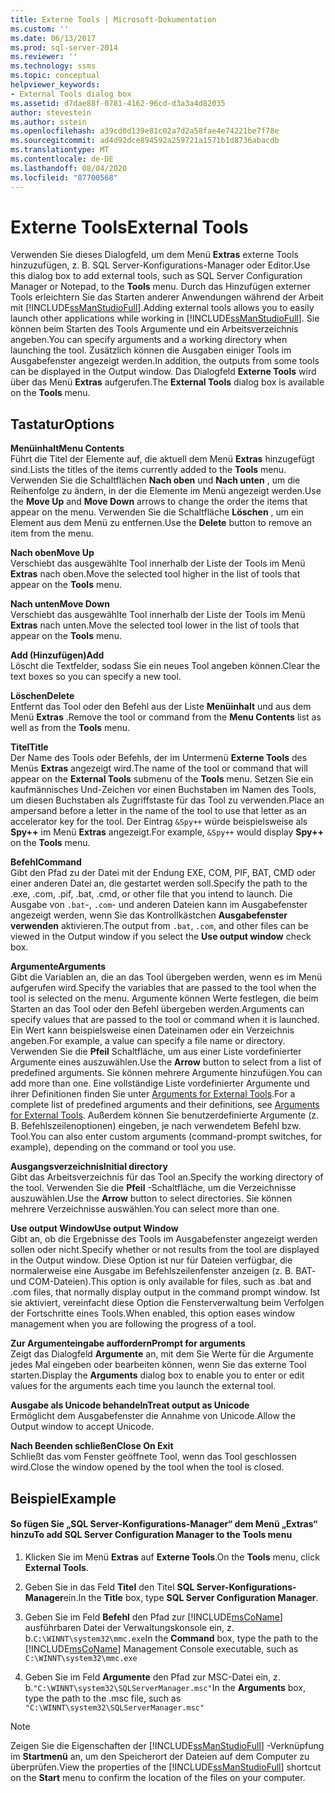 ```yaml
---
title: Externe Tools | Microsoft-Dokumentation
ms.custom: ''
ms.date: 06/13/2017
ms.prod: sql-server-2014
ms.reviewer: ''
ms.technology: ssms
ms.topic: conceptual
helpviewer_keywords:
- External Tools dialog box
ms.assetid: d7dae88f-0781-4162-96cd-d3a3a4d82035
author: stevestein
ms.author: sstein
ms.openlocfilehash: a39cd0d139e81c02a7d2a58fae4e74221be7f78e
ms.sourcegitcommit: ad4d92dce894592a259721a1571b1d8736abacdb
ms.translationtype: MT
ms.contentlocale: de-DE
ms.lasthandoff: 08/04/2020
ms.locfileid: "87700568"
---
```

# <a name="external-tools"></a><span data-ttu-id="d6c85-102">Externe Tools</span><span class="sxs-lookup"><span data-stu-id="d6c85-102">External Tools</span></span>
  <span data-ttu-id="d6c85-103">Verwenden Sie dieses Dialogfeld, um dem Menü **Extras** externe Tools hinzuzufügen, z. B. SQL Server-Konfigurations-Manager oder Editor.</span><span class="sxs-lookup"><span data-stu-id="d6c85-103">Use this dialog box to add external tools, such as SQL Server Configuration Manager or Notepad, to the **Tools** menu.</span></span> <span data-ttu-id="d6c85-104">Durch das Hinzufügen externer Tools erleichtern Sie das Starten anderer Anwendungen während der Arbeit mit [!INCLUDE[ssManStudioFull](../../includes/ssmanstudiofull-md.md)].</span><span class="sxs-lookup"><span data-stu-id="d6c85-104">Adding external tools allows you to easily launch other applications while working in [!INCLUDE[ssManStudioFull](../../includes/ssmanstudiofull-md.md)].</span></span> <span data-ttu-id="d6c85-105">Sie können beim Starten des Tools Argumente und ein Arbeitsverzeichnis angeben.</span><span class="sxs-lookup"><span data-stu-id="d6c85-105">You can specify arguments and a working directory when launching the tool.</span></span> <span data-ttu-id="d6c85-106">Zusätzlich können die Ausgaben einiger Tools im Ausgabefenster angezeigt werden.</span><span class="sxs-lookup"><span data-stu-id="d6c85-106">In addition, the outputs from some tools can be displayed in the Output window.</span></span> <span data-ttu-id="d6c85-107">Das Dialogfeld **Externe Tools** wird über das Menü **Extras** aufgerufen.</span><span class="sxs-lookup"><span data-stu-id="d6c85-107">The **External Tools** dialog box is available on the **Tools** menu.</span></span>  
  
## <a name="options"></a><span data-ttu-id="d6c85-108">Tastatur</span><span class="sxs-lookup"><span data-stu-id="d6c85-108">Options</span></span>  
 <span data-ttu-id="d6c85-109">**Menüinhalt**</span><span class="sxs-lookup"><span data-stu-id="d6c85-109">**Menu Contents**</span></span>  
 <span data-ttu-id="d6c85-110">Führt die Titel der Elemente auf, die aktuell dem Menü **Extras** hinzugefügt sind.</span><span class="sxs-lookup"><span data-stu-id="d6c85-110">Lists the titles of the items currently added to the **Tools** menu.</span></span> <span data-ttu-id="d6c85-111">Verwenden Sie die Schaltflächen **Nach oben** und **Nach unten** , um die Reihenfolge zu ändern, in der die Elemente im Menü angezeigt werden.</span><span class="sxs-lookup"><span data-stu-id="d6c85-111">Use the **Move Up** and **Move Down** arrows to change the order the items that appear on the menu.</span></span> <span data-ttu-id="d6c85-112">Verwenden Sie die Schaltfläche **Löschen** , um ein Element aus dem Menü zu entfernen.</span><span class="sxs-lookup"><span data-stu-id="d6c85-112">Use the **Delete** button to remove an item from the menu.</span></span>  
  
 <span data-ttu-id="d6c85-113">**Nach oben**</span><span class="sxs-lookup"><span data-stu-id="d6c85-113">**Move Up**</span></span>  
 <span data-ttu-id="d6c85-114">Verschiebt das ausgewählte Tool innerhalb der Liste der Tools im Menü **Extras** nach oben.</span><span class="sxs-lookup"><span data-stu-id="d6c85-114">Move the selected tool higher in the list of tools that appear on the **Tools** menu.</span></span>  
  
 <span data-ttu-id="d6c85-115">**Nach unten**</span><span class="sxs-lookup"><span data-stu-id="d6c85-115">**Move Down**</span></span>  
 <span data-ttu-id="d6c85-116">Verschiebt das ausgewählte Tool innerhalb der Liste der Tools im Menü **Extras** nach unten.</span><span class="sxs-lookup"><span data-stu-id="d6c85-116">Move the selected tool lower in the list of tools that appear on the **Tools** menu.</span></span>  
  
 <span data-ttu-id="d6c85-117">**Add (Hinzufügen)**</span><span class="sxs-lookup"><span data-stu-id="d6c85-117">**Add**</span></span>  
 <span data-ttu-id="d6c85-118">Löscht die Textfelder, sodass Sie ein neues Tool angeben können.</span><span class="sxs-lookup"><span data-stu-id="d6c85-118">Clear the text boxes so you can specify a new tool.</span></span>  
  
 <span data-ttu-id="d6c85-119">**Löschen**</span><span class="sxs-lookup"><span data-stu-id="d6c85-119">**Delete**</span></span>  
 <span data-ttu-id="d6c85-120">Entfernt das Tool oder den Befehl aus der Liste **Menüinhalt** und aus dem Menü **Extras** .</span><span class="sxs-lookup"><span data-stu-id="d6c85-120">Remove the tool or command from the **Menu Contents** list as well as from the **Tools** menu.</span></span>  
  
 <span data-ttu-id="d6c85-121">**Titel**</span><span class="sxs-lookup"><span data-stu-id="d6c85-121">**Title**</span></span>  
 <span data-ttu-id="d6c85-122">Der Name des Tools oder Befehls, der im Untermenü **Externe Tools** des Menüs **Extras** angezeigt wird.</span><span class="sxs-lookup"><span data-stu-id="d6c85-122">The name of the tool or command that will appear on the **External Tools** submenu of the **Tools** menu.</span></span> <span data-ttu-id="d6c85-123">Setzen Sie ein kaufmännisches Und-Zeichen vor einen Buchstaben im Namen des Tools, um diesen Buchstaben als Zugriffstaste für das Tool zu verwenden.</span><span class="sxs-lookup"><span data-stu-id="d6c85-123">Place an ampersand before a letter in the name of the tool to use that letter as an accelerator key for the tool.</span></span> <span data-ttu-id="d6c85-124">Der Eintrag `&Spy++` würde beispielsweise als **Spy++** im Menü **Extras** angezeigt.</span><span class="sxs-lookup"><span data-stu-id="d6c85-124">For example, `&Spy++` would display **Spy++** on the **Tools** menu.</span></span>  
  
 <span data-ttu-id="d6c85-125">**Befehl**</span><span class="sxs-lookup"><span data-stu-id="d6c85-125">**Command**</span></span>  
 <span data-ttu-id="d6c85-126">Gibt den Pfad zu der Datei mit der Endung EXE, COM, PIF, BAT, CMD oder einer anderen Datei an, die gestartet werden soll.</span><span class="sxs-lookup"><span data-stu-id="d6c85-126">Specify the path to the .exe, .com, .pif, .bat, .cmd, or other file that you intend to launch.</span></span> <span data-ttu-id="d6c85-127">Die Ausgabe von `.bat`-, `.com`- und anderen Dateien kann im Ausgabefenster angezeigt werden, wenn Sie das Kontrollkästchen **Ausgabefenster verwenden** aktivieren.</span><span class="sxs-lookup"><span data-stu-id="d6c85-127">The output from `.bat`, `.com`, and other files can be viewed in the Output window if you select the **Use output window** check box.</span></span>  
  
 <span data-ttu-id="d6c85-128">**Argumente**</span><span class="sxs-lookup"><span data-stu-id="d6c85-128">**Arguments**</span></span>  
 <span data-ttu-id="d6c85-129">Gibt die Variablen an, die an das Tool übergeben werden, wenn es im Menü aufgerufen wird.</span><span class="sxs-lookup"><span data-stu-id="d6c85-129">Specify the variables that are passed to the tool when the tool is selected on the menu.</span></span> <span data-ttu-id="d6c85-130">Argumente können Werte festlegen, die beim Starten an das Tool oder den Befehl übergeben werden.</span><span class="sxs-lookup"><span data-stu-id="d6c85-130">Arguments can specify values that are passed to the tool or command when it is launched.</span></span> <span data-ttu-id="d6c85-131">Ein Wert kann beispielsweise einen Dateinamen oder ein Verzeichnis angeben.</span><span class="sxs-lookup"><span data-stu-id="d6c85-131">For example, a value can specify a file name or directory.</span></span> <span data-ttu-id="d6c85-132">Verwenden Sie die **Pfeil** Schaltfläche, um aus einer Liste vordefinierter Argumente eines auszuwählen.</span><span class="sxs-lookup"><span data-stu-id="d6c85-132">Use the **Arrow** button to select from a list of predefined arguments.</span></span> <span data-ttu-id="d6c85-133">Sie können mehrere Argumente hinzufügen.</span><span class="sxs-lookup"><span data-stu-id="d6c85-133">You can add more than one.</span></span> <span data-ttu-id="d6c85-134">Eine vollständige Liste vordefinierter Argumente und ihrer Definitionen finden Sie unter [Arguments for External Tools](external-tools.md).</span><span class="sxs-lookup"><span data-stu-id="d6c85-134">For a complete list of predefined arguments and their definitions, see [Arguments for External Tools](external-tools.md).</span></span> <span data-ttu-id="d6c85-135">Außerdem können Sie benutzerdefinierte Argumente (z. B. Befehlszeilenoptionen) eingeben, je nach verwendetem Befehl bzw. Tool.</span><span class="sxs-lookup"><span data-stu-id="d6c85-135">You can also enter custom arguments (command-prompt switches, for example), depending on the command or tool you use.</span></span>  
  
 <span data-ttu-id="d6c85-136">**Ausgangsverzeichnis**</span><span class="sxs-lookup"><span data-stu-id="d6c85-136">**Initial directory**</span></span>  
 <span data-ttu-id="d6c85-137">Gibt das Arbeitsverzeichnis für das Tool an.</span><span class="sxs-lookup"><span data-stu-id="d6c85-137">Specify the working directory of the tool.</span></span> <span data-ttu-id="d6c85-138">Verwenden Sie die **Pfeil** -Schaltfläche, um die Verzeichnisse auszuwählen.</span><span class="sxs-lookup"><span data-stu-id="d6c85-138">Use the **Arrow** button to select directories.</span></span> <span data-ttu-id="d6c85-139">Sie können mehrere Verzeichnisse auswählen.</span><span class="sxs-lookup"><span data-stu-id="d6c85-139">You can select more than one.</span></span>  
  
 <span data-ttu-id="d6c85-140">**Use output Window**</span><span class="sxs-lookup"><span data-stu-id="d6c85-140">**Use output Window**</span></span>  
 <span data-ttu-id="d6c85-141">Gibt an, ob die Ergebnisse des Tools im Ausgabefenster angezeigt werden sollen oder nicht.</span><span class="sxs-lookup"><span data-stu-id="d6c85-141">Specify whether or not results from the tool are displayed in the Output window.</span></span> <span data-ttu-id="d6c85-142">Diese Option ist nur für Dateien verfügbar, die normalerweise eine Ausgabe im Befehlszeilenfenster anzeigen (z. B. BAT- und COM-Dateien).</span><span class="sxs-lookup"><span data-stu-id="d6c85-142">This option is only available for files, such as .bat and .com files, that normally display output in the command prompt window.</span></span> <span data-ttu-id="d6c85-143">Ist sie aktiviert, vereinfacht diese Option die Fensterverwaltung beim Verfolgen der Fortschritte eines Tools.</span><span class="sxs-lookup"><span data-stu-id="d6c85-143">When enabled, this option eases window management when you are following the progress of a tool.</span></span>  
  
 <span data-ttu-id="d6c85-144">**Zur Argumenteingabe auffordern**</span><span class="sxs-lookup"><span data-stu-id="d6c85-144">**Prompt for arguments**</span></span>  
 <span data-ttu-id="d6c85-145">Zeigt das Dialogfeld **Argumente** an, mit dem Sie Werte für die Argumente jedes Mal eingeben oder bearbeiten können, wenn Sie das externe Tool starten.</span><span class="sxs-lookup"><span data-stu-id="d6c85-145">Display the **Arguments** dialog box to enable you to enter or edit values for the arguments each time you launch the external tool.</span></span>  
  
 <span data-ttu-id="d6c85-146">**Ausgabe als Unicode behandeln**</span><span class="sxs-lookup"><span data-stu-id="d6c85-146">**Treat output as Unicode**</span></span>  
 <span data-ttu-id="d6c85-147">Ermöglicht dem Ausgabefenster die Annahme von Unicode.</span><span class="sxs-lookup"><span data-stu-id="d6c85-147">Allow the Output window to accept Unicode.</span></span>  
  
 <span data-ttu-id="d6c85-148">**Nach Beenden schließen**</span><span class="sxs-lookup"><span data-stu-id="d6c85-148">**Close On Exit**</span></span>  
 <span data-ttu-id="d6c85-149">Schließt das vom Fenster geöffnete Tool, wenn das Tool geschlossen wird.</span><span class="sxs-lookup"><span data-stu-id="d6c85-149">Close the window opened by the tool when the tool is closed.</span></span>  
  
## <a name="example"></a><span data-ttu-id="d6c85-150">Beispiel</span><span class="sxs-lookup"><span data-stu-id="d6c85-150">Example</span></span>  
  
#### <a name="to-add-sql-server-configuration-manager-to-the-tools-menu"></a><span data-ttu-id="d6c85-151">So fügen Sie „SQL Server-Konfigurations-Manager“ dem Menü „Extras“ hinzu</span><span class="sxs-lookup"><span data-stu-id="d6c85-151">To add SQL Server Configuration Manager to the Tools menu</span></span>  
  
1.  <span data-ttu-id="d6c85-152">Klicken Sie im Menü **Extras** auf **Externe Tools**.</span><span class="sxs-lookup"><span data-stu-id="d6c85-152">On the **Tools** menu, click **External Tools**.</span></span>  
  
2.  <span data-ttu-id="d6c85-153">Geben Sie in das Feld **Titel** den Titel **SQL Server-Konfigurations-Manager**ein.</span><span class="sxs-lookup"><span data-stu-id="d6c85-153">In the **Title** box, type **SQL Server Configuration Manager**.</span></span>  
  
3.  <span data-ttu-id="d6c85-154">Geben Sie im Feld **Befehl** den Pfad zur [!INCLUDE[msCoName](../../includes/msconame-md.md)] ausführbaren Datei der Verwaltungskonsole ein, z. b.`C:\WINNT\system32\mmc.exe`</span><span class="sxs-lookup"><span data-stu-id="d6c85-154">In the **Command** box, type the path to the [!INCLUDE[msCoName](../../includes/msconame-md.md)] Management Console executable, such as `C:\WINNT\system32\mmc.exe`</span></span>  
  
4.  <span data-ttu-id="d6c85-155">Geben Sie im Feld **Argumente** den Pfad zur MSC-Datei ein, z. b.`"C:\WINNT\system32\SQLServerManager.msc"`</span><span class="sxs-lookup"><span data-stu-id="d6c85-155">In the **Arguments** box, type the path to the .msc file, such as `"C:\WINNT\system32\SQLServerManager.msc"`</span></span>  
  
> [!NOTE]  
>  <span data-ttu-id="d6c85-156">Zeigen Sie die Eigenschaften der [!INCLUDE[ssManStudioFull](../../includes/ssmanstudiofull-md.md)] -Verknüpfung im **Startmenü** an, um den Speicherort der Dateien auf dem Computer zu überprüfen.</span><span class="sxs-lookup"><span data-stu-id="d6c85-156">View the properties of the [!INCLUDE[ssManStudioFull](../../includes/ssmanstudiofull-md.md)] shortcut on the **Start** menu to confirm the location of the files on your computer.</span></span>  
